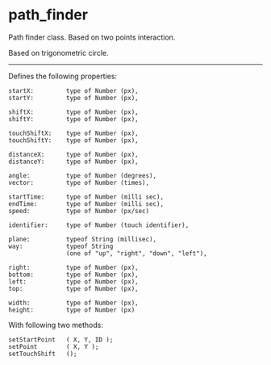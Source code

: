 path_finder
===========

Path finder class. Based on two points interaction.

Based on trigonometric circle.

___

Defines the following properties:


    startX:     	type of Number (px),
    startY:     	type of Number (px),
    
	shiftX:   		type of Number (px),
    shiftY:   		type of Number (px),

	touchShiftX:	type of Number (px),
    touchShiftY:	type of Number (px),

	distanceX:  	type of Number (px),
    distanceY:  	type of Number (px),
    
    angle:   		type of Number (degrees),
    vector:   		type of Number (times),

    startTime:  	type of Number (milli sec),
    endTime:   		type of Number (milli sec),
    speed:   		type of Number (px/sec)

    identifier: 	type of Number (touch identifier),

    plane:  	    typeof String (millisec),
    way:   	        typeof String
                    (one of "up", "right", "down", "left"),

	right:			type of Number (px),
	bottom:			type of Number (px),
	left:			type of Number (px),
	top:			type of Number (px),

	width:			type of Number (px),
	height:			type of Number (px)


With following two methods:

	setStartPoint	( X, Y, ID );
	setPoint		( X, Y );
	setTouchShift   ();